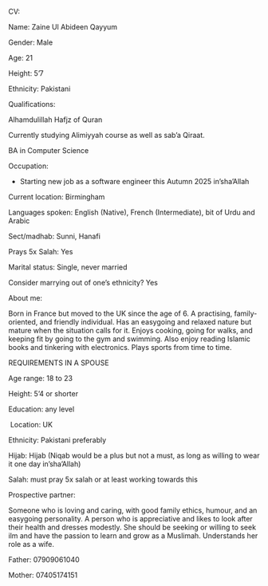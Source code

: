 CV:

Name: Zaine Ul Abideen Qayyum

Gender: Male

Age: 21

Height: 5’7

Ethnicity: Pakistani

Qualifications:

Alhamdulillah Hafjz of Quran

Currently studying Alimiyyah course as well as sab’a Qiraat.

BA in Computer Science

Occupation:

- Starting new job as a software engineer this Autumn 2025 in’sha’Allah

Current location: Birmingham

Languages spoken: English (Native), French (Intermediate), bit of Urdu and Arabic

Sect/madhab: Sunni, Hanafi

Prays 5x Salah: Yes

Marital status: Single, never married

Consider marrying out of one’s ethnicity? Yes

About me:

Born in France but moved to the UK since the age of 6. A practising, family-oriented, and friendly individual. Has an easygoing and relaxed nature but mature when the situation calls for it. Enjoys cooking, going for walks, and keeping fit by going to the gym and swimming. Also enjoy reading Islamic books and tinkering with electronics. Plays sports from time to time.

REQUIREMENTS IN A SPOUSE

Age range: 18 to 23

Height: 5’4 or shorter 

Education: any level

 Location: UK

Ethnicity: Pakistani preferably 

Hijab: Hijab (Niqab would be a plus but not a must, as long as willing to wear it one day in’sha’Allah)

Salah: must pray 5x salah or at least working towards this 

Prospective partner:

Someone who is loving and caring, with good family ethics, humour, and an easygoing personality. A person who is appreciative and likes to look after their health and dresses modestly. She should be seeking or willing to seek ilm and have the passion to learn and grow as a Muslimah. Understands her role as a wife.

Father: 07909061040

Mother: 07405174151
